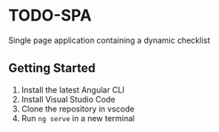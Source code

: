 # TODO-SPA
Single page application containing a dynamic checklist

## Getting Started
1. Install the latest Angular CLI
2. Install Visual Studio Code
3. Clone the repository in vscode
4. Run `ng serve` in a new terminal
